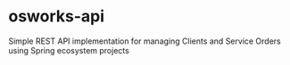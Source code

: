 # osworks-api
Simple REST API implementation for managing Clients and Service Orders using Spring ecosystem projects
